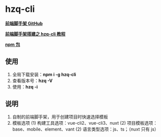 # hzq-cli

**[前端脚手架 GitHub](https://github.com/MrHzq/hzq-cli)**

**[前端脚手架搭建之 hzq-cli 教程](https://www.jianshu.com/p/edd5ec93ffb3)**

**[npm 包](https://www.npmjs.com/package/hzq-cli)**

## 使用

1. 全局下载安装：**npm i -g hzq-cli**
1. 查看版本号：**hzq -V**
1. 使用：**hzq -i**

## 说明

1. 自制的前端脚手架，用于创建项目时快速选择模板
1. 模板选项
   (1) 构建工具选项：vue-cli2、vue-cli3、nuxt
   (2) 项目模板选项：base、mobile、element、vant
   (2) 语言类型选项：js、ts；（nuxt 只有 js）

